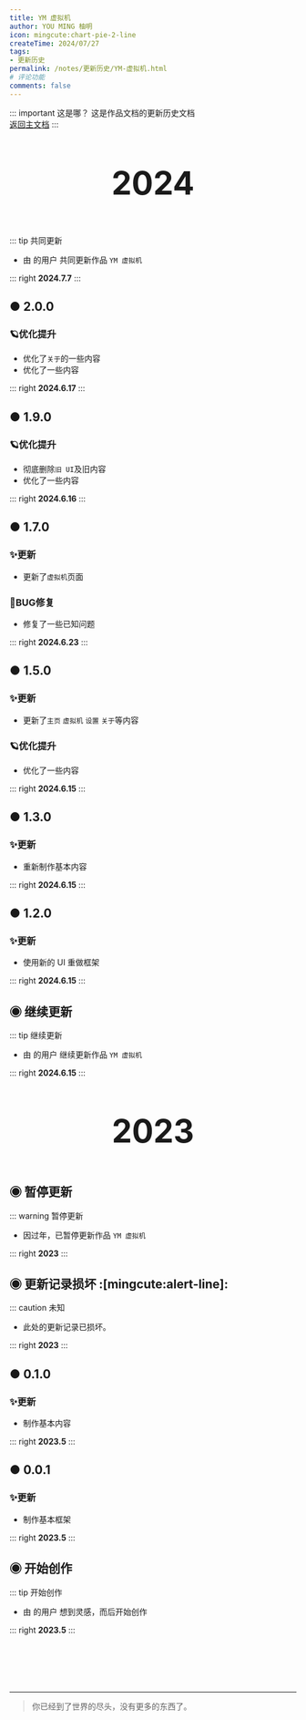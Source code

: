 ```yaml
---
title: YM 虚拟机
author: YOU MING 柚明
icon: mingcute:chart-pie-2-line
createTime: 2024/07/27
tags:
- 更新历史
permalink: /notes/更新历史/YM-虚拟机.html
# 评论功能
comments: false
---
```


::: important 这是哪？
这是作品文档的更新历史文档  
[返回主文档](/notes/YM-虚拟机.html)
:::

<div style="text-align: center; ">
    <p style="font-size: 56px; font-weight: 650; margin-top: 60px">2024</p>
</div>


::: tip 共同更新
- 由 <Badge text="Youming 工作室" type="tip" /> 的用户 <Badge text="某团一笑" type="info" /> 共同更新作品 `YM 虚拟机`

::: right
**2024.7.7**
:::


## ● 2.0.0 <Badge text="内测版" type="danger" />
### 🪐优化提升

- 优化了`关于`的一些内容
- 优化了一些内容

::: right
**2024.6.17**
:::


## ● 1.9.0 <Badge text="内测版" type="danger" />
### 🪐优化提升

- 彻底删除`旧 UI`及旧内容
- 优化了一些内容

::: right
**2024.6.16**
:::


## ● 1.7.0 <Badge text="内测版" type="danger" />
### ✨更新

- 更新了`虚拟机`页面

### 🐛BUG修复
- 修复了一些已知问题

::: right
**2024.6.23**
:::


## ● 1.5.0 <Badge text="内测版" type="danger" />
### ✨更新

- 更新了`主页` `虚拟机` `设置` `关于`等内容

### 🪐优化提升

- 优化了一些内容

::: right
**2024.6.15**
:::


## ● 1.3.0 <Badge text="内测版" type="danger" />
### ✨更新

- 重新制作基本内容

::: right
**2024.6.15**
:::


## ● 1.2.0 <Badge text="内测版" type="danger" />
### ✨更新

- 使用新的 UI 重做框架

::: right
**2024.6.15**
:::


## ◉ 继续更新
::: tip 继续更新
- 由 <Badge text="Youming 工作室" type="tip" /> 的用户 <Badge text="柚明" type="tip" /> 继续更新作品 `YM 虚拟机`

::: right
**2024.6.15**
:::


<div style="text-align: center; ">
    <p style="font-size: 56px; font-weight: 650; margin-top: 60px">2023</p>
</div>


## ◉ 暂停更新
::: warning 暂停更新
- 因过年，已暂停更新作品 `YM 虚拟机`

::: right
**2023**
:::


## ◉ 更新记录损坏 :[mingcute:alert-line]:
::: caution 未知

- 此处的更新记录已损坏。

::: right
**2023**
:::


## ● 0.1.0 <Badge text="内测版" type="danger" />
### ✨更新

- 制作基本内容

::: right
**2023.5**
:::


## ● 0.0.1 <Badge text="内测版" type="danger" />
### ✨更新

- 制作基本框架

::: right
**2023.5**
:::


## ◉ 开始创作
::: tip 开始创作
- 由 <Badge text="Youming 工作室" type="tip" /> 的用户 <Badge text="柚明" type="tip" /> 想到灵感，而后开始创作

::: right
**2023.5**
:::

<p style="margin-top: 100px"></p>

---

> 你已经到了世界的尽头，没有更多的东西了。